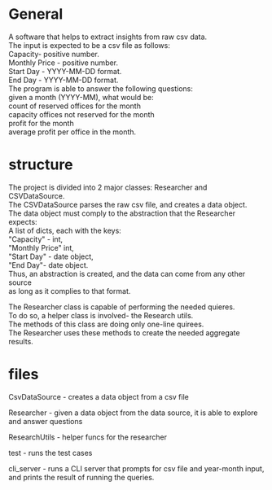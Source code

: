 #  General
A software that helps to extract insights from raw csv data. <br>
The input is expected to be a csv file as follows:<br>
 Capacity- positive number.<br>
 Monthly Price - positive number.<br>
 Start Day - YYYY-MM-DD format.<br>
 End Day -  YYYY-MM-DD format.<br>
The program is able to answer the following questions:<br>
given a month (YYYY-MM), what would be:<br>
count of reserved offices for the month<br>
capacity  offices not reserved for the month<br>
profit for the month<br>
average profit per office in the month.<br>

#  structure
The project is divided into 2 major classes:
Researcher and CSVDataSource.<br>
The CSVDataSource parses the raw csv file, and creates a data object.<br>
The data object must comply to the abstraction that the Researcher expects:<br>
A list of dicts, each with the keys:<br>
"Capacity" - int,<br>
"Monthly Price" int,<br>
"Start Day" - date object,<br>
"End Day"- date object.<br>
Thus, an abstraction is created, and the data can come from any other source<br>
as long as it complies to that format.<br>

The Researcher class is capable of performing the needed quieres.<br>
To do so, a helper class is involved- the Research utils.<br>
The methods of this class are doing only one-line quirees.<br>
The Researcher uses these methods to create the needed aggregate results.<br>

#  files

CsvDataSource - creates a data object from a csv file
 
Researcher - given a data object from the data source, it is able to explore and answer questions
 
ResearchUtils -  helper funcs for the researcher
 
test - runs the test cases
 
cli_server - runs a CLI server that prompts for csv file and year-month input,
               and prints the result of running the queries.
               
